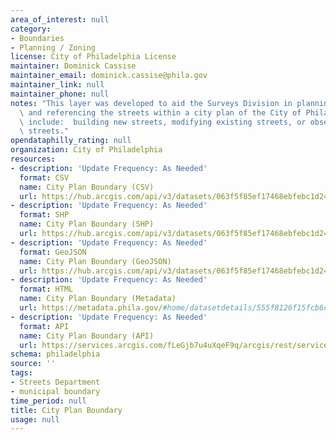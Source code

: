 ```yaml
---
area_of_interest: null
category:
- Boundaries
- Planning / Zoning
license: City of Philadelphia License
maintainer: Dominick Cassise
maintainer_email: dominick.cassise@phila.gov
maintainer_link: null
maintainer_phone: null
notes: "This layer was developed to aid the Surveys Division in planning, modifying\
  \ and referencing the streets within a city plan of the City of Philadelphia.  Examples\
  \ include:  building new streets, modifying existing streets, or observing current\
  \ streets."
opendataphilly_rating: null
organization: City of Philadelphia
resources:
- description: 'Update Frequency: As Needed'
  format: CSV
  name: City Plan Boundary (CSV)
  url: https://hub.arcgis.com/api/v3/datasets/063f5f85ef17468ebfebc1d2498b7daf_0/downloads/data?format=csv&spatialRefId=2272&where=1%3D1
- description: 'Update Frequency: As Needed'
  format: SHP
  name: City Plan Boundary (SHP)
  url: https://hub.arcgis.com/api/v3/datasets/063f5f85ef17468ebfebc1d2498b7daf_0/downloads/data?format=shp&spatialRefId=2272&where=1%3D1
- description: 'Update Frequency: As Needed'
  format: GeoJSON
  name: City Plan Boundary (GeoJSON)
  url: https://hub.arcgis.com/api/v3/datasets/063f5f85ef17468ebfebc1d2498b7daf_0/downloads/data?format=geojson&spatialRefId=4326&where=1%3D1
- description: 'Update Frequency: As Needed'
  format: HTML
  name: City Plan Boundary (Metadata)
  url: https://metadata.phila.gov/#home/datasetdetails/555f8126f15fcb6c6ed440f7/representationdetails/557f36507ff2c8d2215a8df8/
- description: 'Update Frequency: As Needed'
  format: API
  name: City Plan Boundary (API)
  url: https://services.arcgis.com/fLeGjb7u4uXqeF9q/arcgis/rest/services/City_Plan_Boundary/FeatureServer/0/query?outFields=*&where=1%3D1
schema: philadelphia
source: ''
tags:
- Streets Department
- municipal boundary
time_period: null
title: City Plan Boundary
usage: null
---
```

